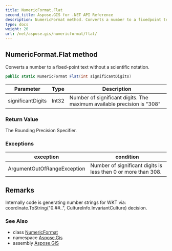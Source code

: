 ```yaml
---
title: NumericFormat.Flat
second_title: Aspose.GIS for .NET API Reference
description: NumericFormat method. Converts a number to a fixedpoint text without a scientific notation
type: docs
weight: 20
url: /net/aspose.gis/numericformat/flat/
---
```

## NumericFormat.Flat method

Converts a number to a fixed-point text without a scientific notation.

```csharp
public static NumericFormat Flat(int significantDigits)
```

| Parameter | Type | Description |
| --- | --- | --- |
| significantDigits | Int32 | Number of significant digits. The maximum available precision is "308" |

### Return Value

The Rounding Precision Specifier.

### Exceptions

| exception | condition |
| --- | --- |
| ArgumentOutOfRangeException | Number of significant digits is less then 0 or more than 308. |

## Remarks

Internally code is generating number strings for WKT via: coordinate.ToString("0.##..", CultureInfo.InvariantCulture) decision.

### See Also

* class [NumericFormat](../)
* namespace [Aspose.Gis](../../numericformat/)
* assembly [Aspose.GIS](../../../)


